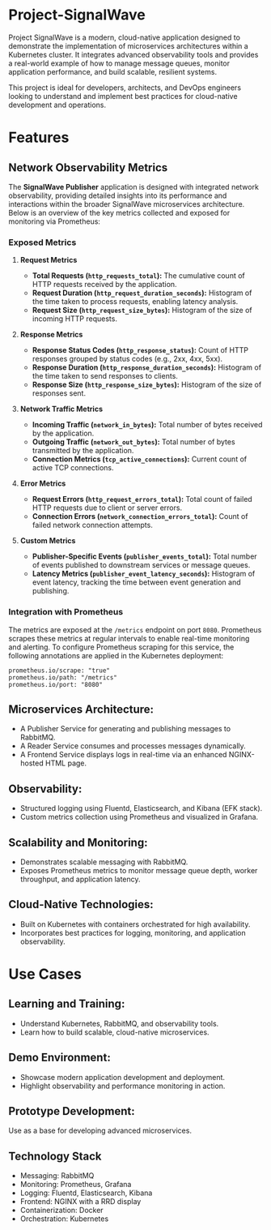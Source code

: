 # Project-SignalWave
Project SignalWave is a modern, cloud-native application designed to demonstrate the implementation of microservices architectures within a Kubernetes cluster.
It integrates advanced observability tools and provides a real-world example of how to manage message queues, monitor application performance, and build scalable, resilient systems.

This project is ideal for developers, architects, and DevOps engineers looking to understand and implement best practices for cloud-native development and operations.

# Features

## Network Observability Metrics

The **SignalWave Publisher** application is designed with integrated network observability, providing detailed insights into its performance and interactions within the broader SignalWave microservices architecture. Below is an overview of the key metrics collected and exposed for monitoring via Prometheus:

### Exposed Metrics

1. **Request Metrics**
   - **Total Requests (`http_requests_total`):** The cumulative count of HTTP requests received by the application.
   - **Request Duration (`http_request_duration_seconds`):** Histogram of the time taken to process requests, enabling latency analysis.
   - **Request Size (`http_request_size_bytes`):** Histogram of the size of incoming HTTP requests.

2. **Response Metrics**
   - **Response Status Codes (`http_response_status`):** Count of HTTP responses grouped by status codes (e.g., 2xx, 4xx, 5xx).
   - **Response Duration (`http_response_duration_seconds`):** Histogram of the time taken to send responses to clients.
   - **Response Size (`http_response_size_bytes`):** Histogram of the size of responses sent.

3. **Network Traffic Metrics**
   - **Incoming Traffic (`network_in_bytes`):** Total number of bytes received by the application.
   - **Outgoing Traffic (`network_out_bytes`):** Total number of bytes transmitted by the application.
   - **Connection Metrics (`tcp_active_connections`):** Current count of active TCP connections.

4. **Error Metrics**
   - **Request Errors (`http_request_errors_total`):** Total count of failed HTTP requests due to client or server errors.
   - **Connection Errors (`network_connection_errors_total`):** Count of failed network connection attempts.

5. **Custom Metrics**
   - **Publisher-Specific Events (`publisher_events_total`):** Total number of events published to downstream services or message queues.
   - **Latency Metrics (`publisher_event_latency_seconds`):** Histogram of event latency, tracking the time between event generation and publishing.

### Integration with Prometheus

The metrics are exposed at the `/metrics` endpoint on port `8080`. Prometheus scrapes these metrics at regular intervals to enable real-time monitoring and alerting. To configure Prometheus scraping for this service, the following annotations are applied in the Kubernetes deployment:
```
prometheus.io/scrape: "true"
prometheus.io/path: "/metrics"
prometheus.io/port: "8080"
```

## Microservices Architecture:

- A Publisher Service for generating and publishing messages to RabbitMQ.
- A Reader Service consumes and processes messages dynamically.
- A Frontend Service displays logs in real-time via an enhanced NGINX-hosted HTML page.

## Observability:

- Structured logging using Fluentd, Elasticsearch, and Kibana (EFK stack).
- Custom metrics collection using Prometheus and visualized in Grafana.

## Scalability and Monitoring:

- Demonstrates scalable messaging with RabbitMQ.
- Exposes Prometheus metrics to monitor message queue depth, worker throughput, and application latency.

## Cloud-Native Technologies:

- Built on Kubernetes with containers orchestrated for high availability.
- Incorporates best practices for logging, monitoring, and application observability.

# Use Cases
## Learning and Training:

- Understand Kubernetes, RabbitMQ, and observability tools.
- Learn how to build scalable, cloud-native microservices.

## Demo Environment:

- Showcase modern application development and deployment.
- Highlight observability and performance monitoring in action.

## Prototype Development:

Use as a base for developing advanced microservices.

## Technology Stack

- Messaging: RabbitMQ
- Monitoring: Prometheus, Grafana
- Logging: Fluentd, Elasticsearch, Kibana
- Frontend: NGINX with a RRD display
- Containerization: Docker
- Orchestration: Kubernetes